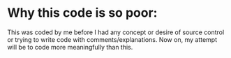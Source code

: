 # Why this code is so poor:

This was coded by me before I had any concept or desire of source control or trying to write code with comments/explanations. Now on, my attempt will be to code more meaningfully than this.
